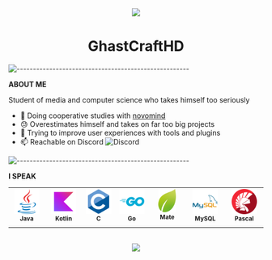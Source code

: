 <div id="header" align="center">
  <img src="https://github.com/GhastCraftHD/GhastCraftHD/blob/main/ghast.gif?raw=true" width="115"/>
  <h1>GhastCraftHD</h1>
  <!--div id="badges">
    <img src="https://img.shields.io/badge/Discord-ghastcrafthd-5865F2?&logo=discord&logoColor=white"/>
  <a href="https://www.youtube.com/@GhastCraftHD"/>
    <img src="https://img.shields.io/badge/YouTube-FF0000?logo=youtube&logoColor=white" alt="YouTube Badge"/>
  </a>
  <a href="https://www.twitch.tv/ghastcrafthd">
    <img src="https://img.shields.io/badge/Twitch-9146FF?logo=twitch&logoColor=white" alt="Twitch Badge"/>
  </a>
</div-->
  <!--<img src="https://komarev.com/ghpvc/?username=GhastCraftHD&style=flat-square&color=red" alt=""/>-->
</div>

![-----------------------------------------------------](https://raw.githubusercontent.com/andreasbm/readme/master/assets/lines/solar.png)

**ABOUT ME**

Student of media and computer science who takes himself too seriously
- 🏢 Doing cooperative studies with [novomind](https://www.novomind.com/en/)
- 😓 Overestimates himself and takes on far too big projects
- 🤯 Trying to improve user experiences with tools and plugins
- 📫 Reachable on Discord ![Discord](https://img.shields.io/badge/Discord-ghastcrafthd-5865F2?&logo=discord&logoColor=white)

![-----------------------------------------------------](https://raw.githubusercontent.com/andreasbm/readme/master/assets/lines/solar.png)

**I SPEAK**
<!--div id="techstack" align="center">
  <img src="https://github.com/devicons/devicon/blob/master/icons/java/java-original.svg" title="Java" alt="Java" width="50" height="50"/>&nbsp;
  <img src="https://github.com/devicons/devicon/blob/master/icons/c/c-original.svg" title="C" alt="C" width="50" height="50"/>&nbsp;
  <img src="https://github.com/devicons/devicon/blob/master/icons/cplusplus/cplusplus-original.svg" title="C++" alt="C++" width="50" height="50"/>&nbsp;
  <img src="https://github.com/devicons/devicon/blob/master/icons/csharp/csharp-original.svg" title="Microsoft Java" alt="C#" width="50" height="50"/>&nbsp;
  <img src="https://github.com/devicons/devicon/blob/master/icons/mysql/mysql-original-wordmark.svg" title="MySQL" alt="MySQL" width="50" height="50"/>&nbsp;
  <img src="https://github.com/GhastCraftHD/GhastCraftHD/blob/main/pascal.png" title="Embarcadero Delphi (Object Pascal)" alt="Delphi" width="50" height="50"/>&nbsp;
  <img src="https://github.com/GhastCraftHD/GhastCraftHD/blob/main/unreal-white.svg" title="Unreal Engine" alt="Unreal" width="50" height="50"/>&nbsp;
  <img src="https://github.com/GhastCraftHD/GhastCraftHD/blob/main/papermc.png" title="PaperMC" alt="PaperMC" width="50" height="50"/>&nbsp;
  <img src="https://github.com/GhastCraftHD/GhastCraftHD/blob/main/jetbrains.svg" title="Everything JetBrains" alt="JenBrains" width="50" height="50"/>&nbsp;
</div-->
<table align="center" width="450px">
  <tbody>
    <tr valign="top">
      <td width="80px" align="center">
          <img
            alt="Java"
            title="Java"
            width="50px"
            src="https://github.com/devicons/devicon/blob/master/icons/java/java-original.svg"
          />
        <span><sup><b>Java</b></sup></span>
        </td>
      <td width="80px" align="center">
          <img
            alt="CKotlin"
            title="Kotlin"
            width="50px"
            src="https://github.com/devicons/devicon/blob/master/icons/kotlin/kotlin-original.svg"
          />
        <span><sup><b>Kotlin</b></sup></span>
        </td>
      <td width="80px" align="center">
          <img
            alt="C"
            title="C"
            width="50px"
            src="https://github.com/devicons/devicon/blob/master/icons/c/c-original.svg"
          />
        <span><sup><b>C</b></sup></span>
        </td>
      <td width="80px" align="center">
          <img
            alt="Go"
            title="Go"
            width="50px"
            src="https://github.com/devicons/devicon/blob/master/icons/go/go-original-wordmark.svg"
          />
        <span><sup><b>Go</b></sup></span>
        </td>
      <td width="80px" align="center">
          <img
            alt="Mate"
            title="Mate"
            width="35px"
            src="https://github.com/GhastCraftHD/GhastCraftHD/blob/main/mate-original.svg"
          />
        <span><sup><b>Mate</b></sup></span>
        </td>
      <td width="80px" align="center">
          <img
            alt="MySQL"
            title="MySQL"
            width="50px"
            src="https://github.com/devicons/devicon/blob/master/icons/mysql/mysql-original-wordmark.svg"
          />
        <span><sup><b>MySQL</b></sup></span>
        </td>
      <td width="80px" align="center">
          <img
            alt="Delphi"
            title="Delphi"
            width="50px"
            src="https://github.com/GhastCraftHD/GhastCraftHD/blob/main/pascal.png"
          />
        <span><sup><b>Pascal</b></sup></span>
        </td>
  </tbody>
</table>
<br>
<div id="stats" align="center">
  <img src="https://github-readme-stats.vercel.app/api/top-langs/?username=GhastCraftHD&layout=compact&theme=github_dark&langs_count=6">
</div>
